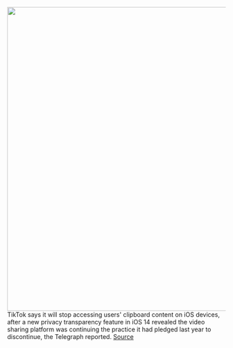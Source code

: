 <img src='https://cdn.vox-cdn.com/thumbor/3lVC83SVMHIY0SQ_wIbhiP2BxTE=/0x0:2040x1360/1200x800/filters:focal(857x517:1183x843)/cdn.vox-cdn.com/uploads/chorus_image/image/66986651/acastro_190723_1777_tiktok_0001.0.0.jpg' width='700px' /><br/>
TikTok says it will stop accessing users' clipboard content on iOS devices, after a new privacy transparency feature in iOS 14 revealed the video sharing platform was continuing the practice it had pledged last year to discontinue, the Telegraph reported.
<a href='https://www.theverge.com/2020/6/26/21304228/tiktok-security-ios-clipboard-access-ios14-beta-feature'> Source <a/>